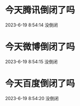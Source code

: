 # 今天腾讯倒闭了吗

2023-6-19 8:54:14 没倒闭

# 今天微博倒闭了吗

2023-6-19 8:54:15 没倒闭

# 今天百度倒闭了吗

2023-6-19 8:54:20 没倒闭

